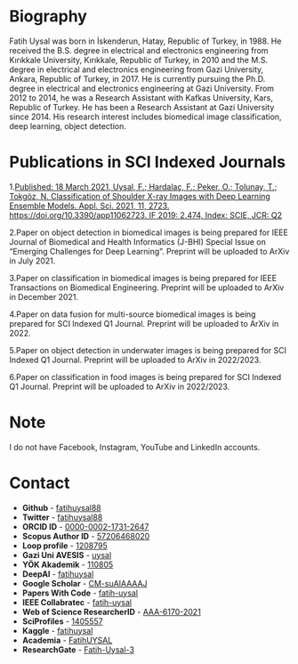 # Biography
Fatih Uysal was born in İskenderun, Hatay, Republic of Turkey, in 1988. He received the B.S. degree in electrical and electronics engineering from Kırıkkale University, Kırıkkale, Republic of Turkey, in 2010 and the M.S. degree in electrical and electronics engineering from Gazi University, Ankara, Republic of Turkey, in 2017. He is currently pursuing the Ph.D. degree in electrical and electronics engineering at Gazi University. From 2012 to 2014, he was a Research Assistant with Kafkas University, Kars, Republic of Turkey. He has been a Research Assistant at Gazi University since 2014. His research interest includes biomedical image classification, deep learning, object detection.  
  
# Publications in SCI Indexed Journals
1.[Published: 18 March 2021, Uysal, F.; Hardalaç, F.; Peker, O.; Tolunay, T.; Tokgöz, N. Classification of Shoulder X-ray Images with Deep Learning Ensemble Models. Appl. Sci. 2021, 11, 2723. https://doi.org/10.3390/app11062723. IF 2019: 2.474, Index: SCIE, JCR: Q2](https://www.mdpi.com/2076-3417/11/6/2723)  
  
2.Paper on object detection in biomedical images is being prepared for IEEE Journal of Biomedical and Health Informatics (J-BHI) Special Issue on “Emerging Challenges for Deep Learning”. Preprint will be uploaded to ArXiv in July 2021.  
  
3.Paper on classification in biomedical images is being prepared for IEEE Transactions on Biomedical Engineering. Preprint will be uploaded to ArXiv in December 2021.  
  
4.Paper on data fusion for multi-source biomedical images is being prepared for SCI Indexed Q1 Journal. Preprint will be uploaded to ArXiv in 2022.  
  
5.Paper on object detection in underwater images is being prepared for SCI Indexed Q1 Journal. Preprint will be uploaded to ArXiv in 2022/2023.  
  
6.Paper on classification in food images is being prepared for SCI Indexed Q1 Journal. Preprint will be uploaded to ArXiv in 2022/2023.  
# Note
I do not have Facebook, Instagram, YouTube and LinkedIn accounts.
# Contact
* **Github** - [fatihuysal88](https://github.com/fatihuysal88)
* **Twitter** - [fatihuysal88](https://twitter.com/fatihuysal88)
* **ORCID ID** - [0000-0002-1731-2647](https://orcid.org/0000-0002-1731-2647)
* **Scopus Author ID** - [57206468020](https://www.scopus.com/authid/detail.uri?authorId=57206468020)
* **Loop profile** - [1208795](https://loop.frontiersin.org/people/1208795/overview)
* **Gazi Uni AVESIS** - [uysal](https://avesis.gazi.edu.tr/uysal)
* **YÖK Akademik** - [110805](https://v.gd/fatihuysal)
* **DeepAI** - [fatihuysal](https://deepai.org/profile/fatihuysal)
* **Google Scholar** - [CM-suAIAAAAJ](https://scholar.google.com.tr/citations?user=CM-suAIAAAAJ)
* **Papers With Code** - [fatih-uysal](https://paperswithcode.com/author/fatih-uysal)
* **IEEE Collabratec** - [fatih-uysal](https://ieee-collabratec.ieee.org/app/p/FatihUYSAL741555)
* **Web of Science ResearcherID** - [AAA-6170-2021](https://publons.com/researcher/AAA-6170-2021)
* **SciProfiles** - [1405557](https://sciprofiles.com/profile/1405557)
* **Kaggle** - [fatihuysal](https://www.kaggle.com/fatihuysal)
* **Academia** - [FatihUYSAL](https://gazi.academia.edu/FatihUYSAL)
* **ResearchGate** - [Fatih-Uysal-3](https://www.researchgate.net/profile/Fatih-Uysal-3)
